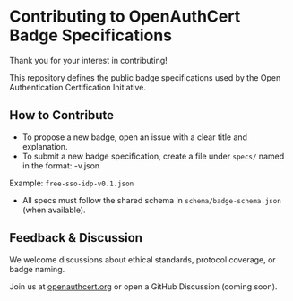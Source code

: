 # Contributing to OpenAuthCert Badge Specifications

Thank you for your interest in contributing!

This repository defines the public badge specifications used by the Open Authentication Certification Initiative.

## How to Contribute

- To propose a new badge, open an issue with a clear title and explanation.
- To submit a new badge specification, create a file under `specs/` named in the format: <badge-name>-v<semver>.json

Example: `free-sso-idp-v0.1.json`

- All specs must follow the shared schema in `schema/badge-schema.json` (when available).

## Feedback & Discussion

We welcome discussions about ethical standards, protocol coverage, or badge naming.

Join us at [openauthcert.org](https://openauthcert.org) or open a GitHub Discussion (coming soon).
